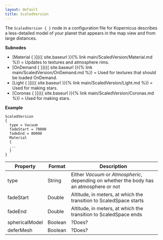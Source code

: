 ```yaml
---
layout: default
title: ScaledVersion
---
```


The `ScaledVersion { }` node in a configuration file for Kopernicus describes a less-detailed model of your planet that appears in the map view and from large distances.


**Subnodes**
* [Material { }]({{ site.baseurl }}{% link main/ScaledVersion/Material.md %}) = Updates to textures and atmosphere rims.
* [OnDemand { }]({{ site.baseurl }}{% link main/ScaledVersion/OnDemand.md %}) = Used for textures that should be loaded OnDemand.
* [Light { }]({{ site.baseurl }}{% link main/ScaledVersion/Light.md %}) = Used for making stars.
* [Coronas { }]({{ site.baseurl }}{% link main/ScaledVersion/Coronas.md %}) = Used for making stars.

**Example**
```
ScaledVersion
{
  type = Vacuum
  fadeStart = 70000
  fadeEnd = 80000
  Material
  {
  ...
  }
}
```

|Property|Format|Description|
|--------|------|-----------|
|type|String|Either _Vacuum_ or _Atmospheric_, depending on whether the body has an atmosphere or not|
|fadeStart|Double|Altitude, in meters, at which the transition to ScaledSpace starts|
|fadeEnd|Double|Altitude, in meters, at which the transition to ScaledSpace ends|
|sphericalModel|Boolean|?Does?|
|deferMesh|Boolean|?Does?|
